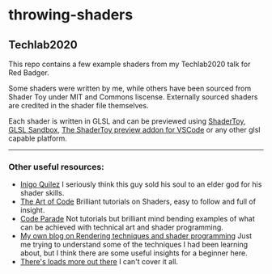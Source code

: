 # throwing-shaders
## Techlab2020

This repo contains a few example shaders from my Techlab2020 talk for Red Badger.

Some shaders were written by me, while others have been sourced from Shader Toy under MIT and Commons liscense. Externally sourced shaders are credited in the shader file themselves.

Each shader is written in GLSL and can be previewed using [ShaderToy](https://www.shadertoy.com/), [GLSL Sandbox](http://glslsandbox.com/), [The ShaderToy preview addon for VSCode](https://marketplace.visualstudio.com/items?itemName=stevensona.shader-toy#:~:text=To%20run%20the%20command%2C%20either,Preview%22%20from%20the%20context%20menu.) or any other glsl capable platform.

----
### Other useful resources:

- [Inigo Quilez](https://www.iquilezles.org/) I seriously think this guy sold his soul to an elder god for his shader skills.
- [The Art of Code](https://www.youtube.com/channel/UCcAlTqd9zID6aNX3TzwxJXg) Brilliant tutorials on Shaders, easy to follow and full of insight.
- [Code Parade](https://www.youtube.com/channel/UCrv269YwJzuZL3dH5PCgxUw) Not tutorials but brilliant mind bending examples of what can be achieved with technical art and shader programming.
- [My own blog on Rendering techniques and shader programming](https://medium.com/@si.ashbery/learning-to-draw-with-a-pencil-made-of-code-aa21b2a7b963) Just me trying to understand some of the techniques I had been learning about, but I think there are some useful insights for a beginner here.
- [There's loads more out there](http://letmegooglethat.com/?q=shader+programming) I can't cover it all.
